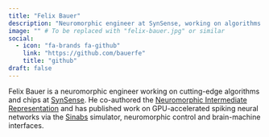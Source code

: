 ```yaml
---
title: "Felix Bauer"
description: "Neuromorphic engineer at SynSense, working on algorithms and chips. Co-authored NIR and published on GPU-accelerated SNNs via Sinabs."
image: "" # To be replaced with "felix-bauer.jpg" or similar
social:
  - icon: "fa-brands fa-github"
    link: "https://github.com/bauerfe"
    title: "github"
draft: false
---
```

Felix Bauer is a neuromorphic engineer working on cutting-edge algorithms and chips at [SynSense](https://www.synsense.ai/). He co-authored the [Neuromorphic Intermediate Representation](https://github.com/neuromorphs/nir) and has published work on GPU-accelerated spiking neural networks via the [Sinabs](https://sinabs.readthedocs.io/) simulator, neuromorphic control and brain-machine interfaces.